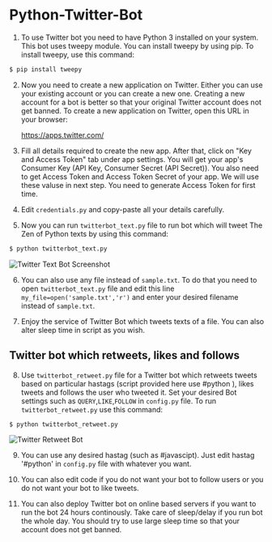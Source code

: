 # Python-Twitter-Bot

1. To use Twitter bot you need to have Python 3 installed on your system. This bot uses tweepy module. You can install tweepy by using pip. To install tweepy, use this command:

```bash
$ pip install tweepy
```

2. Now you need to create a new application on Twitter. Either you can use your existing account or you can create a new one. Creating a new account for a bot is better so that your original Twitter account does not get banned. To create a new application on Twitter, open this URL in your browser:

    https://apps.twitter.com/

3. Fill all details required to create the new app. After that, click on "Key and Access Token" tab under app settings. You will get your app's Consumer Key (API Key, Consumer Secret (API Secret)). You also need to get Access Token and Access Token Secret of your app. We will use these valuse in next step. You need to generate Access Token for first time.

4. Edit `credentials.py` and copy-paste all your details carefully.

5. Now you can run `twitterbot_text.py` file to run bot which will tweet The Zen of Python texts by using this command:

```bash
$ python twitterbot_text.py 
```

![Twitter Text Bot Screenshot](twitter%20text%20bot.png)

6. You can also use any file instead of `sample.txt`. To do that you need to open `twitterbot_text.py` file and edit this line `my_file=open('sample.txt','r')` and enter your desired filename instead of `sample.txt`.

7. Enjoy the service of Twitter Bot which tweets texts of a file. You can also alter sleep time in script as you wish.

## Twitter bot which retweets, likes and follows

8. Use `twitterbot_retweet.py` file for a Twitter bot which retweets tweets based on particular hastags (script provided here use #python ), likes tweets and follows the user who tweeted it. Set your desired Bot settings such as `QUERY`,`LIKE`,`FOLLOW` in `config.py` file. To run `twitterbot_retweet.py` use this command:

```bash
$ python twitterbot_retweet.py
```

![Twitter Retweet Bot](twitter%20retweet%20bot.png)

9. You can use any desired hastag (such as #javascipt). Just edit hastag '#python' in `config.py` file with whatever you want.

10. You can also edit code if you do not want your bot to follow users or you do not want your bot to like tweets.

11. You can also deploy Twitter bot on online based servers if you want to run the bot 24 hours continously. Take care of sleep/delay if you run bot the whole day. You should try to use large sleep time so that your account does not get banned.






